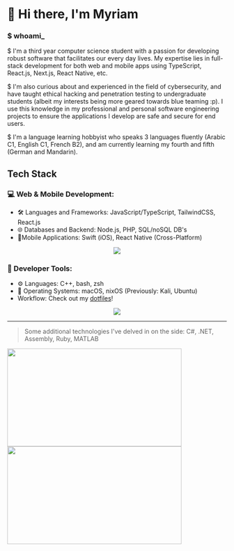# :wave: Hi there, I'm Myriam

### $ whoami_

$ I'm a third year computer science student with a passion for developing robust software that facilitates our every day lives. My expertise lies in full-stack development for both web and mobile apps using TypeScript, React.js, Next.js, React Native, etc.

$ I'm also curious about and experienced in the field of cybersecurity, and have taught ethical hacking and penetration testing to undergraduate students (albeit my interests being more geared towards blue teaming :p). I use this knowledge in my professional and personal software engineering projects to ensure the applications I develop are safe and secure for end users.

$ I'm a language learning hobbyist who speaks 3 languages fluently (Arabic C1, English C1, French B2), and am currently learning my fourth and fifth (German and Mandarin).



## Tech Stack
### 💻 Web & Mobile Development:
- 🛠 Languages and Frameworks: JavaScript/TypeScript, TailwindCSS, React.js
- 🌐 Databases and Backend: Node.js, PHP, SQL/noSQL DB's
- 📱Mobile Applications: Swift (iOS), React Native (Cross-Platform)

<div align="center">
  <img
      src="https://skillicons.dev/icons?i=ts,react,nextjs,tailwind,postgres,docker,go"
      class="h-16"
  />
</div>



### 🔌 Developer Tools:
<!-- - 🔧 Languages: Lua, Rust, C++ -->
- ⚙️ Languages: C++, bash, zsh
- 💾 Operating Systems: macOS, nixOS (Previously: Kali, Ubuntu)
- Workflow: Check out my [dotfiles](https://github.com/myrmlbst/dotfiles)!

<div align="center">
  <img
      src="https://skillicons.dev/icons?i=vim,bash,cpp,apple,nix"
      class="h-16"
  />
</div>



---



> Some additional technologies I've delved in on the side: C#, .NET, Assembly, Ruby, MATLAB

<div align="left">
  <div>
    <!-- GITHUB STATS -->
    <a href="https://github-readme-stats.vercel.app/api?username=myrmlbst&show_icons=true&theme=tokyonight&rank_icon=github">
      <img height=225 width=400 src="https://github-readme-stats.vercel.app/api?username=myrmlbst&show_icons=true&theme=tokyonight&rank_icon=github">    
    </a>
    <!-- MOST USED LANGUAGES -->
    <a href="https://github-readme-stats.vercel.app/api/top-langs/?username=myrmlbst&layout=compact&theme=tokyonight&exclude_repo=&hide=html,css,php&langs_count=10">
      <img height=225 width=400 src="https://github-readme-stats.vercel.app/api/top-langs/?username=myrmlbst&layout=compact&theme=tokyonight&exclude_repo=&hide=html,css,php&langs_count=10">
    </a>
  </div>
</div>



